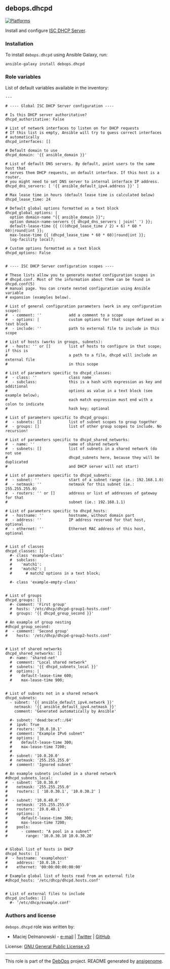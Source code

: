## debops.dhcpd

[![Platforms](http://img.shields.io/badge/platforms-debian%20|%20ubuntu-lightgrey.svg)](#)

Install and configure [ISC DHCP Server](https://www.isc.org/downloads/dhcp/).

### Installation

To install `debops.dhcpd` using Ansible Galaxy, run:

    ansible-galaxy install debops.dhcpd




### Role variables

List of default variables available in the inventory:

    ---
    
    # ---- Global ISC DHCP Server configuration ----
    
    # Is this DHCP server authoritative?
    dhcpd_authoritative: False
    
    # List of network interfaces to listen on for DHCP requests
    # If this list is empty, Ansible will try to guess correct interfaces
    # automatically
    dhcpd_interfaces: []
    
    # Default domain to use
    dhcpd_domain: '{{ ansible_domain }}'
    
    # List of default DNS servers. By default, point users to the same host that
    # serves them DHCP requests, on default interface. If this host is a router,
    # you might need to set DNS server to internal interface IP address.
    dhcpd_dns_servers: [ '{{ ansible_default_ipv4.address }}' ]
    
    # Max lease time in hours (default lease time is calculated below)
    dhcpd_lease_time: 24
    
    # Default global options formatted as a text block
    dhcpd_global_options: |
      option domain-name "{{ ansible_domain }}";
      option domain-name-servers {{ dhcpd_dns_servers | join(' ') }};
      default-lease-time {{ (((dhcpd_lease_time / 2) + 6) * 60 * 60)|round|int }};
      max-lease-time {{ (dhcpd_lease_time * 60 * 60)|round|int }};
      log-facility local7;
    
    # Custom options formatted as a text block
    dhcpd_options: False
    
    
    # ---- ISC DHCP Server configuration scopes ----
    
    # These lists allow you to generate nested configuration scopes in
    # dhcpd.conf. Most of the information about them can be found in dhcpd.conf(5)
    # manual page. You can create nested configuration using Ansible variable
    # expansion (examples below).
    
    # List of general configuration parameters (work in any configuration scope):
    #  - comment: ''            add a comment to a scope
    #  - options: |             custom options for that scope defined as a text block
    #  - include: ''            path to external file to include in this scope
    
    # List of hosts (works in groups, subnets):
    #  - hosts: '' or []        list of hosts to configure in that scope; if this is
    #                           a path to a file, dhcpd will include an external file
    #                           in this scope
    
    # List of parameters specific to dhcpd_classes:
    #  - class: ''              class name
    #  - subclass:              this is a hash with expression as key and additional
    #                           options as value in a text block (see example below);
    #                           each match expression must end with a colon to indicate
    #                           hash key; optional
    
    # List of parameters specific to dhcpd_groups:
    #  - subnets: []            list of subnet scopes to group together
    #  - groups: []             list of other group scopes to include. No recursion!
    
    # List of parameters specific to dhcpd_shared_networks:
    #  - name: ''               name of shared network
    #  - subnets: []            list of subnets in a shared network (do not use
    #                           dhcpd_subnets here, because they will be duplicated
    #                           and DHCP server will not start)
    
    # List of parameters specific to dhcpd_subnets:
    #  - subnet: ''             start of a subnet range (ie.: 192.168.1.0)
    #  - netmask: ''            netmask for this subnet (ie.: 255.255.255.0)
    #  - routers: '' or []      address or list of addresses of gateway for that
    #                           subnet (ie.: 192.168.1.1)
    
    # List of parameters specific to dhcpd_hosts:
    #  - hostname: ''           hostname, without domain part
    #  - address: ''            IP address reserved for that host, optional
    #  - ethernet: ''           Ethernet MAC address of this host, optional
    
    
    # List of classes
    dhcpd_classes: []
      #- class 'example-class'
      #  subclass:
      #    'match1':
      #    'match2': |
      #      # match2 options in a text block;
    
      #- class 'example-empty-class'
    
    
    # List of groups
    dhcpd_groups: []
      #- comment: 'First group'
      #  hosts: '/etc/dhcp/dhcpd-group1-hosts.conf'
      #  groups: '{{ dhcpd_group_second }}'
    
    # An example of group nesting
    #dhcpd_group_second:
    #  - comment: 'Second group'
    #    hosts: '/etc/dhcp/dhcpd-group2-hosts.conf'
    
    
    # List of shared networks
    dhcpd_shared_networks: []
      #- name: 'shared-net'
      #  comment: "Local shared network"
      #  subnets: '{{ dhcpd_subnets_local }}'
      #  options: |
      #    default-lease-time 600;
      #    max-lease-time 900;
    
    
    # List of subnets not in a shared network
    dhcpd_subnets:
      - subnet: '{{ ansible_default_ipv4.network }}'
        netmask: '{{ ansible_default_ipv4.netmask }}'
        comment: 'Generated automatically by Ansible'
    
      #- subnet: 'dead:be:ef::/64'
      #  ipv6: True
      #  routers: '10.0.10.1'
      #  comment: "Example IPv6 subnet"
      #  options: |
      #    default-lease-time 300;
      #    max-lease-time 7200;
      #
      #- subnet: '10.0.20.0'
      #  netmask: '255.255.255.0'
      #  comment: 'Ignored subnet'
    
    # An example subnets included in a shared network
    #dhcpd_subnets_local:
    #  - subnet: '10.0.30.0'
    #    netmask: '255.255.255.0'
    #    routers: [ '10.0.30.1', '10.0.30.2' ]
    #
    #  - subnet: '10.0.40.0'
    #    netmask: '255.255.255.0'
    #    routers: '19.0.40.1'
    #    options: |
    #      default-lease-time 300;
    #      max-lease-time 7200;
    #    pools:
    #      - comment: "A pool in a subnet"
    #        range: '10.0.30.10 10.0.30.20'
    
    
    # Global list of hosts in DHCP
    dhcpd_hosts: []
    #  - hostname: 'examplehost'
    #    address: '10.0.10.1'
    #    ethernet: '00:00:00:00:00:00'
    
    # Example global list of hosts read from an external file
    #dhcpd_hosts: '/etc/dhcp/dhcpd.hosts.conf'
    
    
    # List of external files to include
    dhcpd_includes: []
      #- '/etc/dhcp/example.conf'





### Authors and license

`debops.dhcpd` role was written by:

- Maciej Delmanowski - [e-mail](mailto:drybjed@gmail.com) | [Twitter](https://twitter.com/drybjed) | [GitHub](https://github.com/drybjed)


License: [GNU General Public License v3](https://tldrlegal.com/license/gnu-general-public-license-v3-(gpl-3))


***

This role is part of the [DebOps](http://debops.org/) project. README generated by [ansigenome](https://github.com/nickjj/ansigenome/).

